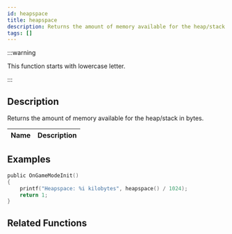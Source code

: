 ```yaml
---
id: heapspace
title: heapspace
description: Returns the amount of memory available for the heap/stack in bytes.
tags: []
---
```


:::warning

This function starts with lowercase letter.

:::

## Description

Returns the amount of memory available for the heap/stack in bytes.


| Name | Description |
|------|-------------|


## Examples


```c
public OnGameModeInit()
{
    printf("Heapspace: %i kilobytes", heapspace() / 1024);
    return 1;
}
```


## Related Functions


